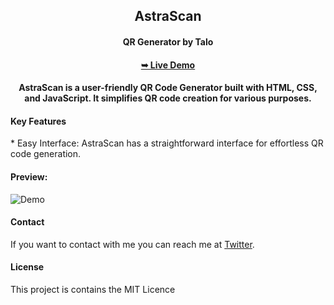  <h2 align="center">AstraScan</h2>

  <h4 align="center">QR Generator by Talo</h4>

  <h4 align="center"><a href=""><strong>➥ Live Demo</strong></a></h4>

<h4 align="center">AstraScan is a user-friendly QR Code Generator built with HTML, CSS, and JavaScript. It simplifies QR code creation for various purposes.</a></h4>

<h4>Key Features</h4>
* Easy Interface:
AstraScan has a straightforward interface for effortless QR code generation.

#### Preview:

![Demo](https://github.com/alphaotuken/AstraScan/assets/100890340/8f1e57ce-3141-4847-9ef8-34c4bfb73e3e)

#### Contact

If you want to contact with me you can reach me at [Twitter](https://www.twitter.com/taloisik).

#### License

This project is contains the MIT Licence
